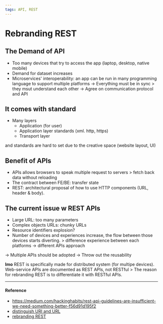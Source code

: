 ```yaml
---
tags: API, REST
---
```


# Rebranding REST

## The Demand of API
- Too many devices that try to access the app (laptop, desktop, native mobile)
- Demand for dataset increases
- Microservices' interoperability: an app can be run in many programming language to support multiple platforms
	-> Everything must be in sync > they msut understand each other -> Agree on communication protocol and API
	
## It comes with standard
- Many layers 
	- Application (for user)
	- Application layer standards (xml. http, https)
	- Transport layer 

and standards are hard to set due to the creative space (website layout, UI)

## Benefit of APIs
- APIs allows browsers to speak multiple request to servers > fetch back data without reloading 
- The contract between FE/BE: transfer state
- REST: architectural proposal of how to use HTTP components (URL, header & body).

## The current issue w REST APIs
- Large URL: too many parameters
- Complex objects URLs: chunky URLs
- Resource identifiers explosion?
- Number of devices and experiences increase, the flow between those devices starts diverting. > difference experience between each platforms -> different APIs approach

-> Multiple APIs should be adopted
-> Throw out the reusability

**Imo**
REST is specifically made for distributed system (for multipe devices). Web-service APIs are documented as REST APIs, not RESTful > The reason for rebranding REST is to differentiate it with RESTful APIs. 

---

#### Reference

- https://medium.com/hackinghabits/rest-api-guidelines-are-insufficient-we-need-something-better-f56d91d195f2
- [distinguish URI and URL](https://danielmiessler.com/study/difference-between-uri-url/)
- [rebranding REST](https://kieranpotts.com/rebranding-rest/)

